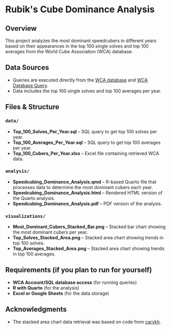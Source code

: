 # Rubik's Cube Dominance Analysis

## Overview
This project analyzes the most dominant speedcubers in different years based on their appearances in the top 100 single solves and top 100 averages from the World Cube Association (WCA) database.

## Data Sources
- Queries are executed directly from the [WCA database](https://www.worldcubeassociation.org/results) and [WCA Database Query](https://statistics.worldcubeassociation.org/database-query).
- Data includes the top 100 single solves and top 100 averages per year.

## Files & Structure
### `data/`
- **Top_100_Solves_Per_Year.sql** – SQL query to get top 100 solves per year.
- **Top_100_Averages_Per_Year.sql** – SQL query to get top 100 averages per year.
- **Top_100_Cubers_Per_Year.xlsx** – Excel file containing retrieved WCA data.

### `analysis/`
- **Speedcubing_Dominance_Analysis.qmd** – R-based Quarto file that processes data to determine the most dominant cubers each year.
- **Speedcubing_Dominance_Analysis.html** – Rendered HTML version of the Quarto analysis.
- **Speedcubing_Dominance_Analysis.pdf** – PDF version of the analysis.

### `visualizations/`
- **Most_Dominant_Cubers_Stacked_Bar.png** – Stacked bar chart showing the most dominant cubers per year.
- **Top_Solves_Stacked_Area.png** – Stacked area chart showing trends in top 100 solves.
- **Top_Averages_Stacked_Area.png** – Stacked area chart showing trends in top 100 averages.

## Requirements (if you plan to run for yourself)
- **WCA Account/SQL database access** (for running queries)
- **R with Quarto** (for the analysis)
- **Excel or Google Sheets** (for the data storage)

## Acknowledgments
- The stacked area chart data retrieval was based on code from [carykh](https://github.com/carykh/WCA_SAC).

